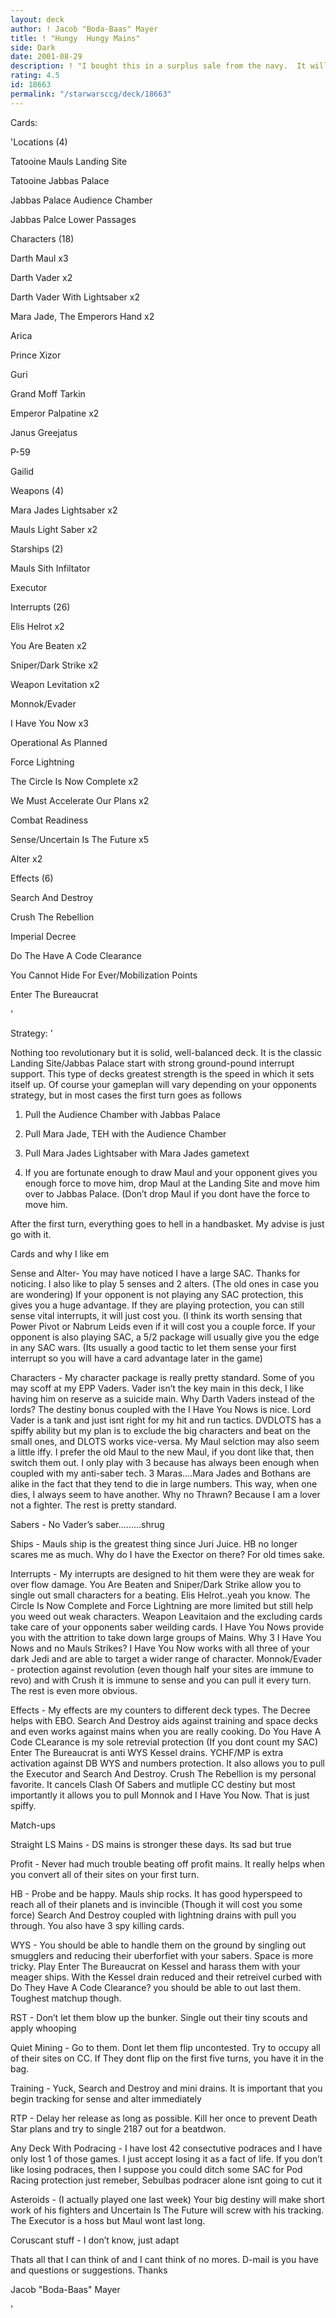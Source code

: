 ```yaml
---
layout: deck
author: ! Jacob "Boda-Baas" Mayer
title: ! "Hungy  Hungy Mains"
side: Dark
date: 2001-08-29
description: ! "I bought this in a surplus sale from the navy.  It will flash fry a buffalo in under 12 seconds.  For those of you who want it now, too bad."
rating: 4.5
id: 18663
permalink: "/starwarsccg/deck/18663"
---
```

Cards: 

'Locations (4)


Tatooine Mauls Landing Site

Tatooine Jabbas Palace

Jabbas Palace Audience Chamber

Jabbas Palce Lower Passages


Characters (18)


Darth Maul x3

Darth Vader x2

Darth Vader With Lightsaber x2

Mara Jade, The Emperors Hand x2

Arica

Prince Xizor

Guri

Grand Moff Tarkin

Emperor Palpatine x2

Janus Greejatus

P-59

Gailid


Weapons (4)


Mara Jades Lightsaber x2

Mauls Light Saber x2


Starships (2)


Mauls Sith Infiltator

Executor


Interrupts (26)


Elis Helrot x2

You Are Beaten x2

Sniper/Dark Strike x2

Weapon Levitation x2

Monnok/Evader

I Have You Now x3

Operational As Planned

Force Lightning

The Circle Is Now Complete x2

We Must Accelerate Our Plans x2

Combat Readiness

Sense/Uncertain Is The Future x5

Alter x2


Effects (6)


Search And Destroy

Crush The Rebellion

Imperial Decree

Do The Have A Code Clearance

You Cannot Hide For Ever/Mobilization Points

Enter The Bureaucrat


'

Strategy: '

Nothing too revolutionary but it is solid, well-balanced deck. It is the classic Landing Site/Jabbas Palace start with strong ground-pound interrupt support.  This type of decks greatest strength is the speed in which it sets itself up.  Of course your gameplan will vary depending on your opponents strategy, but in most cases the first turn goes as follows


1. Pull the Audience Chamber with Jabbas Palace

2. Pull Mara Jade, TEH with the Audience Chamber

3. Pull Mara Jades Lightsaber with Mara Jades gametext

4. If you are fortunate enough to draw Maul and your opponent gives you enough force to move him, drop Maul at the Landing Site and move him over to Jabbas Palace. (Don’t drop Maul if you dont have the force to move him.


After the first turn, everything goes to hell in a handbasket.  My advise is just go with it.


Cards and why I like em 


Sense and Alter- You may have noticed I have a large SAC. Thanks for noticing.  I also like to play 5 senses and 2 alters. (The old ones in case you are wondering)  If your opponent is not playing any SAC protection, this gives you a huge advantage.  If they are playing protection, you can still sense vital interrupts, it will just cost you. (I think its worth sensing that Power Pivot or Nabrum Leids even if it will cost you a couple force.  If your opponent is also playing SAC, a 5/2 package will usually give you the edge in any SAC wars.  (Its usually a good tactic to let them sense your first interrupt so you will have a card advantage later in the game)


Characters - My character package is really pretty standard.  Some of you may scoff at my EPP Vaders. Vader isn’t the key main in this deck, I like having him on reserve as a suicide main.  Why Darth Vaders instead of the lords? The destiny bonus coupled with the I Have You Nows is nice.  Lord Vader is a tank and just isnt right for my hit and run tactics. DVDLOTS has a spiffy ability but my plan is to exclude the big characters and beat on the small ones, and DLOTS works vice-versa. My Maul selction may also seem a little iffy.  I prefer the old Maul to the new Maul, if you dont like that, then switch them out.  I only play with 3 because has always been enough when coupled with my anti-saber tech. 3 Maras....Mara Jades and Bothans are alike in the fact that they tend to die in large numbers.  This way, when one dies, I always seem to have another. Why no Thrawn? Because I am a lover not a fighter. The rest is pretty standard.


Sabers - No Vader’s saber.........shrug


Ships - Mauls ship is the greatest thing since Juri Juice. HB no longer scares me as much.  Why do I have the Exector on there?  For old times sake.


Interrupts - My interrupts are designed to hit them were they are weak for over flow damage.  You Are Beaten and Sniper/Dark Strike allow you to single out small characters for a beating.  Elis Helrot..yeah you know. The Circle Is Now Complete and Force Lightning are more limited but still help you weed out weak characters. Weapon Leavitaion and the excluding cards take care of your opponents saber weilding cards.  I Have You Nows provide you with the attrition to take down large groups of Mains.  Why 3 I Have You Nows and no Mauls Strikes? I Have You Now works with all three of your dark Jedi and are able to target a wider range of character.  Monnok/Evader - protection against revolution (even though half your sites are immune to revo) and with Crush it is immune to sense and you can pull it every turn.  The rest is even more obvious.


Effects - My effects are my counters to different deck types. The Decree helps with EBO. Search And Destroy aids against training and space decks and even works against mains when you are really cooking. Do You Have A Code CLearance is my sole retrevial protection (If you dont count my SAC) Enter The Bureaucrat is anti WYS Kessel drains.  YCHF/MP is extra activation against DB WYS and numbers protection.  It also allows you to pull the Executor and Search And Destroy.  Crush The Rebellion is my personal favorite. It cancels Clash Of Sabers and mutliple CC destiny but most importantly it allows you to pull Monnok and I Have You Now.  That is just spiffy.


Match-ups


Straight LS Mains - DS mains is stronger these days. Its sad but true


Profit - Never had much trouble beating off profit mains.  It really helps when you convert all of their sites on your first turn.


HB - Probe and be happy.  Mauls ship rocks. It has good hyperspeed to reach all of their planets and is invincible (Though it will cost you some force) Search And Destroy coupled with lightning drains with pull you through.  You also have 3 spy killing cards.


WYS - You should be able to handle them on the ground by singling out smugglers and reducing their uberforfiet with your sabers.  Space is more tricky.  Play Enter The Bureaucrat on Kessel and harass them with your meager ships.  With the Kessel drain reduced and their retreivel curbed with Do They Have A Code Clearance? you should be able to out last them. Toughest matchup though.


RST - Don’t let them blow up the bunker. Single out their tiny scouts and apply whooping


Quiet Mining - Go to them. Dont let them flip uncontested. Try to occupy all of their sites on CC. If They dont flip on the first five turns, you have it in the bag.


Training - Yuck, Search and Destroy and mini drains.  It is important that you begin tracking for sense and alter immediately


RTP - Delay her release as long as possible. Kill her once to prevent Death Star plans and try to single 2187 out for a beatdwon.


Any Deck With Podracing - I have lost 42 consectutive podraces and I have only lost 1 of those games.  I just accept losing it as a fact of life.  If you don’t like losing podraces, then I suppose you could ditch some SAC for Pod Racing protection just remeber, Sebulbas podracer alone isnt going to cut it


Asteroids - (I actually played one last week) Your big destiny will make short work of his fighters and Uncertain Is The Future will screw with his tracking.  The Executor is a hoss but Maul wont last long.


Coruscant stuff - I don’t know, just adapt


Thats all that I can think of and I cant think of no mores.  D-mail is you have and questions or suggestions.  Thanks


Jacob "Boda-Baas" Mayer



'
